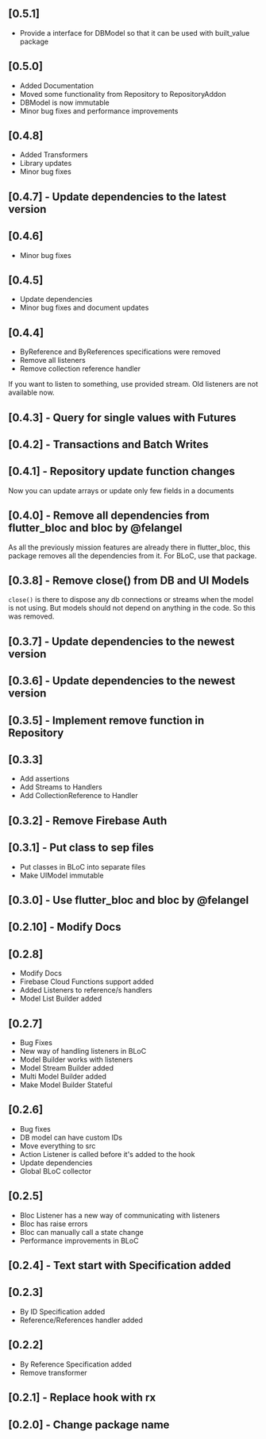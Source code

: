 ## [0.5.1]

* Provide a interface for DBModel so that it can be used with built_value package

## [0.5.0]

* Added Documentation
* Moved some functionality from Repository to RepositoryAddon
* DBModel is now immutable
* Minor bug fixes and performance improvements

## [0.4.8]

* Added Transformers
* Library updates
* Minor bug fixes

## [0.4.7] - Update dependencies  to the latest version

## [0.4.6]

* Minor bug fixes

## [0.4.5]

* Update dependencies
* Minor bug fixes and document updates

## [0.4.4] 

* ByReference and ByReferences specifications were removed
* Remove all listeners
* Remove collection reference handler

If you want to listen to something, use provided stream. Old listeners
are not available now.

## [0.4.3] - Query for single values with Futures

## [0.4.2] - Transactions and Batch Writes

## [0.4.1] - Repository update function changes

Now you can update arrays or update only few fields in a documents

## [0.4.0] - Remove all dependencies from flutter_bloc and bloc by @felangel

As all the previously mission features are already there in 
flutter_bloc, this package removes all the dependencies from it.
For BLoC, use that package.

## [0.3.8] - Remove close() from DB and UI Models

`close()` is there to dispose any db connections or streams when the
model is not using. But models should not depend on anything in the code.
So this was removed.


## [0.3.7] - Update dependencies to the newest version

## [0.3.6] - Update dependencies to the newest version

## [0.3.5] - Implement remove function in Repository

## [0.3.3]
 
* Add assertions
* Add Streams to Handlers
* Add CollectionReference to Handler

## [0.3.2] - Remove Firebase Auth

## [0.3.1] - Put class to sep files

* Put classes in BLoC into separate files
* Make UIModel immutable

## [0.3.0] - Use flutter_bloc and bloc by @felangel

## [0.2.10] - Modify Docs

## [0.2.8] 

* Modify Docs
* Firebase Cloud Functions support added
* Added Listeners to reference/s handlers
* Model List Builder added

## [0.2.7] 

* Bug Fixes
* New way of handling listeners in BLoC
* Model Builder works with listeners
* Model Stream Builder added
* Multi Model Builder added
* Make Model Builder Stateful

## [0.2.6] 

* Bug fixes
* DB model can have custom IDs
* Move everything to src
* Action Listener is called before it's added to the hook
* Update dependencies
* Global BLoC collector

## [0.2.5] 

* Bloc Listener has a new way of communicating with listeners
* Bloc has raise errors
* Bloc can manually call a state change
* Performance improvements in BLoC

## [0.2.4] - Text start with Specification added

## [0.2.3] 

* By ID Specification added
* Reference/References handler added

## [0.2.2] 

* By Reference Specification added
* Remove transformer

## [0.2.1] - Replace hook with rx

## [0.2.0] - Change package name
